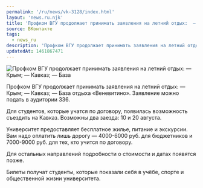 ```yaml
---
permalink: '/ru/news/vk-3128/index.html'
layout: 'news.ru.njk'
title: 'Профком ВГУ продолжает принимать заявления на летний отдых:  — Крым;  — Кавказ;  — База отдыха'
source: ВКонтакте
tags:
  - news_ru
description: 'Профком ВГУ продолжает принимать заявления на летний отдых:  — Крым;  — Кавказ;  — База'
updatedAt: 1461867471
---
```

![Профком ВГУ продолжает принимать заявления на летний отдых:  — Крым;  — Кавказ;  — База](https://sun9-23.userapi.com/impf/c604418/v604418450/6b90/s16MYYsNBRw.jpg?size=1280x704&quality=96&sign=4e98507e5d4119e14f341f1eeb67b020&c_uniq_tag=EGcF7gQ0Vhg5IQa8H5NQcprbZm_TqOITCZxaA0YMOJA&type=album)

Профком ВГУ продолжает принимать заявления на летний отдых:
— Крым;
— Кавказ;
— База отдыха «Веневитино».
Заявление можно подать в аудитории 336.

Для студентов, которые учатся по договору, появилась возможность съездить на Кавказ. Возможны два заезда: 10 и 20 августа.

Университет предоставляет бесплатное жилье, питание и экскурсии. Вам надо оплатить лишь дорогу — 4000-6000 руб. для бюджетников и 7000-9000 руб. для тех, кто учится по договору.

Для остальных направлений подробности о стоимости и датах появятся позже.

Билеты получат студенты, которые показали себя в учёбе, спорте и общественной жизни университета.
